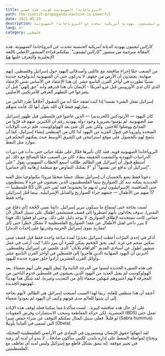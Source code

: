 ```yaml
---
title: البروباجاندا الصهيونية قوية, هذه قصتي
path: the-zionist-propaganda-machine-is-powerful
date: 2021-05-15
description: كارالين ليفيتون، يهودية أمريكية تتحدث عن البروباجاندا الصهيونية
lang: ar
category: فلسطين
---
```

_كارالين ليفيتون يهودية الديانة أمريكية الجنسية تتحدث عن البروباجاندا الصهيونية. هذه المقالة مترجمة من منشور "كارالين ليفيتون". يمكنكم قراءة المنشور الأصلي باللغة الإنجليزية والتعرف عليها [هنا](https://www.facebook.com/karalyn.leviton/posts/3049467711949124)._

---

من الصعب حقًا إجراء مناقشة مع عائلتي وأصدقائي اليهود حول إسرائيل وفلسطين. إنهم صهاينة، يعتقدون أن الأرض من حقهم، لا يدركون حتى أن الصهيونية أيديولوجية جديدة نسبيًا تطورت في أواخر القرن التاسع عشر. إن هذا الإعتقاد في الأساس نفس الإعتقاد الذي كان لدى الأوروبيين قبل غزو أمريكا - الإيمان بأن هذا قدرهم وأنه "حق إلهي" قبل أن يشرعوا في التطهير العرقي للأمريكيين الأصليين. 

إسرائيل تفعل الشيء نفسه! إذا كنت تعتقد حقًا أنه من المقبول أخلاقياً طرد الناس من منازلهم فقط لأن الله يقول أنها لك فأنت متوهّم. 

كان اليهود — الأرثوذكس (الحريديم) — الذين عاشوا في فلسطين قبل ظهور إسرائيل ضد الصهيونية. لم يؤمنوا بضرورة وجود دولة يهودية رغم أن الكثيرين منهم قد فرّوا من المذابح ووصلوا كلاجئين. ولكن تغير كل شئ بعد الهولوكوست. فلم ترغب الولايات المتحدة وأوروبا في قبول المزيد من اليهود لذا كان من المنطقي إنشاء إسرائيل. كما أن سُمح لهم بالحصول على موقع استراتيجي في الشرق الأوسط حيث يمكنهم التحكم في موارد مثل النفط. 


البروباجاندا الصهيونية قوية، فقد كان تأثيرها فعّال علي طيلة حياتي حتى بدأت في دورات الدراسات اليهودية واكتشفت الحقيقة ببطء. كان من الصعب حقًا التصالح مع ذلك. لم أستطع قبول أن إسرائيل هي الظالم. ظللت أسمع الخطاب الصهيوني يقول "على إسرائيل أن تدافع عن نفسها" أو "لا يمكنك التفاوض مع منظمة إرهابية (أي حماس)". 

دعونا فقط نضع بالحسبان أن إسرائيل تمتلك جيشًا ضخمًا مزودًا بتكنولوجيا مثل القبة الحديدية يمكنه سد كل الصواريخ بينما الفلسطينيون الذين يعيشون في غزة لا يستطيعون حتى المنافسة. الإسرائيليون ليس لديهم ما يخشونه! فقد لقي حتى الآن 83 فلسطينياً — 17 منهم من الأطفال — حتفهم جراء الصواريخ والقنابل الإسرائيلية. بينما قُتل إسرائيلي واحد فقط. 

لست بحاجة حتى لسماع ما سيكون تبرير إسرائيل. دائما نفس الحُجة (أي دفاع عن النفس). سوف يجادلون بأنهم اضطروا إلى قصف مستشفى أطفال على سبيل المثال لأن حماس كانت تستخدمه لإطلاق الصواريخ. لا يوجد دليل على ذلك. وحتى لو فعلوا ذلك فهذا لا يبرر داعي لقتل الأطفال عن عمد! الصواريخ الفلسطينية لا تشكل خطراً حتى (أي مقارنة بقوى إسرائيل الحربية وقدرتها على إحداث الدمار)! 

أذكر في إحدى المرّات أعطت إسرائيل تحذيرًا لمدة ساعة واحدة فقط قبل قصف مبنى سكني ضخم في غزة. كيف بحق الجحيم يمكن للمرء أن يبرر ذلك! كنت أرغب في عمل منشور أطول عن أستاذي القديم "أفراهام بلابان" الذي علمني عن إسرائيل وفلسطين. أخبرني أن اليهود الصهاينة الذين هاجروا إلى فلسطين في أواخر القرن التاسع عشر وأوائل القرن العشرين أرادوا خلق صورة جديدة لليهود. 

في هذه الصورة الجديدة ليسوا من الدرجة الثانية ولا يُنظر إليهم على أنهم ضعفاء. بعد الهولوكوست لم يقبل العديد من اليهود الذين يعيشون في فلسطين قدوم الناجين من المحرقة لأنهم اعتبروهم مُنهكين ضعفاء (أي من التعذيب وغيره). لقد شكّل هذا تهديدًا لهويتهم الجديدة. 

أعتقد أن هذا منطقي للغاية. ربما لهذا السبب أصبحت إسرائيل هي الظالم. لأنهم بحاجة إلى أن يثبتوا للعالم مدى قوتهم وكيف أن اليهود لم يعودوا ضعفاء. 

على أي حال هذه مناقشة كبيرة... لست متأكدةً مما يمكننا فعله لوقف هذه الإبادة العنصرية، لكن حركة المقاطعة وسحب الاستثمارات وفرض العقوبات (BDS) تعمل حتى لو قليلاً. فعلى سبيل المثال يمكنكم التوقف عن شراء حمص صبرا (Sabra hummus) التي تُسمى في ألمانيا بأوبيلا (Obela).

لقد انتهكوا حقوق الإنسان ويستمرون في التمادي في الأراضي الفلسطينية المحتلة، ونحتاج لمواصلة الضغط على إدارة بايدن. لكنني سأكون صادقةً... لا يبدو أن لديه أي رغبة في تغيير موقفه. إنه يتفق بشكل قاطع مع إسرائيل وليس لديه أي تعاطف مع الفلسطينيين.